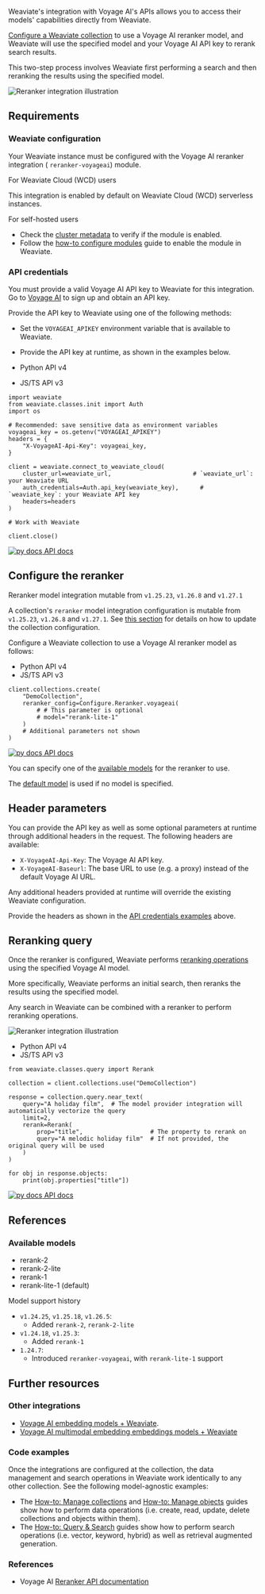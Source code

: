 Weaviate's integration with Voyage AI's APIs allows you to access their models' capabilities directly from Weaviate.

[Configure a Weaviate collection](https://docs.weaviate.io/weaviate/model-providers/voyageai/reranker#configure-the-reranker) to use a Voyage AI reranker model, and Weaviate will use the specified model and your Voyage AI API key to rerank search results.

This two-step process involves Weaviate first performing a search and then reranking the results using the specified model.

![Reranker integration illustration](https://docs.weaviate.io/assets/images/integration_voyageai_reranker-bdf0388838a7d14b47d4e0012114f601.png)

## Requirements [​](https://docs.weaviate.io/weaviate/model-providers/voyageai/reranker\#requirements "Direct link to Requirements")

### Weaviate configuration [​](https://docs.weaviate.io/weaviate/model-providers/voyageai/reranker\#weaviate-configuration "Direct link to Weaviate configuration")

Your Weaviate instance must be configured with the Voyage AI reranker integration ( `reranker-voyageai`) module.

For Weaviate Cloud (WCD) users

This integration is enabled by default on Weaviate Cloud (WCD) serverless instances.

For self-hosted users

- Check the [cluster metadata](https://docs.weaviate.io/deploy/configuration/meta) to verify if the module is enabled.
- Follow the [how-to configure modules](https://docs.weaviate.io/weaviate/configuration/modules) guide to enable the module in Weaviate.

### API credentials [​](https://docs.weaviate.io/weaviate/model-providers/voyageai/reranker\#api-credentials "Direct link to API credentials")

You must provide a valid Voyage AI API key to Weaviate for this integration. Go to [Voyage AI](https://www.voyageai.com/) to sign up and obtain an API key.

Provide the API key to Weaviate using one of the following methods:

- Set the `VOYAGEAI_APIKEY` environment variable that is available to Weaviate.
- Provide the API key at runtime, as shown in the examples below.

- Python API v4
- JS/TS API v3

```codeBlockLines_e6Vv
import weaviate
from weaviate.classes.init import Auth
import os

# Recommended: save sensitive data as environment variables
voyageai_key = os.getenv("VOYAGEAI_APIKEY")
headers = {
    "X-VoyageAI-Api-Key": voyageai_key,
}

client = weaviate.connect_to_weaviate_cloud(
    cluster_url=weaviate_url,                       # `weaviate_url`: your Weaviate URL
    auth_credentials=Auth.api_key(weaviate_key),      # `weaviate_key`: your Weaviate API key
    headers=headers
)

# Work with Weaviate

client.close()

```

[![py docs](https://docs.weaviate.io/img/site/logo-py.svg)  API docs](https://weaviate-python-client.readthedocs.io/en/stable "View API documentation")

## Configure the reranker [​](https://docs.weaviate.io/weaviate/model-providers/voyageai/reranker\#configure-the-reranker "Direct link to Configure the reranker")

Reranker model integration mutable from `v1.25.23`, `v1.26.8` and `v1.27.1`

A collection's `reranker` model integration configuration is mutable from `v1.25.23`, `v1.26.8` and `v1.27.1`. See [this section](https://docs.weaviate.io/weaviate/manage-collections/generative-reranker-models#update-the-reranker-model-integration) for details on how to update the collection configuration.

Configure a Weaviate collection to use a Voyage AI reranker model as follows:

- Python API v4
- JS/TS API v3

```codeBlockLines_e6Vv
client.collections.create(
    "DemoCollection",
    reranker_config=Configure.Reranker.voyageai(
        # # This parameter is optional
        # model="rerank-lite-1"
    )
    # Additional parameters not shown
)

```

[![py docs](https://docs.weaviate.io/img/site/logo-py.svg)  API docs](https://weaviate-python-client.readthedocs.io/en/stable "View API documentation")

You can specify one of the [available models](https://docs.weaviate.io/weaviate/model-providers/voyageai/reranker#available-models) for the reranker to use.

The [default model](https://docs.weaviate.io/weaviate/model-providers/voyageai/reranker#available-models) is used if no model is specified.

## Header parameters [​](https://docs.weaviate.io/weaviate/model-providers/voyageai/reranker\#header-parameters "Direct link to Header parameters")

You can provide the API key as well as some optional parameters at runtime through additional headers in the request. The following headers are available:

- `X-VoyageAI-Api-Key`: The Voyage AI API key.
- `X-VoyageAI-Baseurl`: The base URL to use (e.g. a proxy) instead of the default Voyage AI URL.

Any additional headers provided at runtime will override the existing Weaviate configuration.

Provide the headers as shown in the [API credentials examples](https://docs.weaviate.io/weaviate/model-providers/voyageai/reranker#api-credentials) above.

## Reranking query [​](https://docs.weaviate.io/weaviate/model-providers/voyageai/reranker\#reranking-query "Direct link to Reranking query")

Once the reranker is configured, Weaviate performs [reranking operations](https://docs.weaviate.io/weaviate/search/rerank) using the specified Voyage AI model.

More specifically, Weaviate performs an initial search, then reranks the results using the specified model.

Any search in Weaviate can be combined with a reranker to perform reranking operations.

![Reranker integration illustration](https://docs.weaviate.io/assets/images/integration_voyageai_reranker-bdf0388838a7d14b47d4e0012114f601.png)

- Python API v4
- JS/TS API v3

```codeBlockLines_e6Vv
from weaviate.classes.query import Rerank

collection = client.collections.use("DemoCollection")

response = collection.query.near_text(
    query="A holiday film",  # The model provider integration will automatically vectorize the query
    limit=2,
    rerank=Rerank(
        prop="title",                   # The property to rerank on
        query="A melodic holiday film"  # If not provided, the original query will be used
    )
)

for obj in response.objects:
    print(obj.properties["title"])

```

[![py docs](https://docs.weaviate.io/img/site/logo-py.svg)  API docs](https://weaviate-python-client.readthedocs.io/en/stable "View API documentation")

## References [​](https://docs.weaviate.io/weaviate/model-providers/voyageai/reranker\#references "Direct link to References")

### Available models [​](https://docs.weaviate.io/weaviate/model-providers/voyageai/reranker\#available-models "Direct link to Available models")

- rerank-2
- rerank-2-lite
- rerank-1
- rerank-lite-1 (default)

Model support history

- `v1.24.25`, `v1.25.18`, `v1.26.5`:
  - Added `rerank-2`, `rerank-2-lite`
- `v1.24.18`, `v1.25.3`:
  - Added `rerank-1`
- `1.24.7`:
  - Introduced `reranker-voyageai`, with `rerank-lite-1` support

## Further resources [​](https://docs.weaviate.io/weaviate/model-providers/voyageai/reranker\#further-resources "Direct link to Further resources")

### Other integrations [​](https://docs.weaviate.io/weaviate/model-providers/voyageai/reranker\#other-integrations "Direct link to Other integrations")

- [Voyage AI embedding models + Weaviate](https://docs.weaviate.io/weaviate/model-providers/voyageai/embeddings).
- [Voyage AI multimodal embedding embeddings models + Weaviate](https://docs.weaviate.io/weaviate/model-providers/voyageai/embeddings-multimodal)

### Code examples [​](https://docs.weaviate.io/weaviate/model-providers/voyageai/reranker\#code-examples "Direct link to Code examples")

Once the integrations are configured at the collection, the data management and search operations in Weaviate work identically to any other collection. See the following model-agnostic examples:

- The [How-to: Manage collections](https://docs.weaviate.io/weaviate/manage-collections) and [How-to: Manage objects](https://docs.weaviate.io/weaviate/manage-objects) guides show how to perform data operations (i.e. create, read, update, delete collections and objects within them).
- The [How-to: Query & Search](https://docs.weaviate.io/weaviate/search) guides show how to perform search operations (i.e. vector, keyword, hybrid) as well as retrieval augmented generation.

### References [​](https://docs.weaviate.io/weaviate/model-providers/voyageai/reranker\#references-1 "Direct link to References")

- Voyage AI [Reranker API documentation](https://docs.voyageai.com/docs/reranker)
